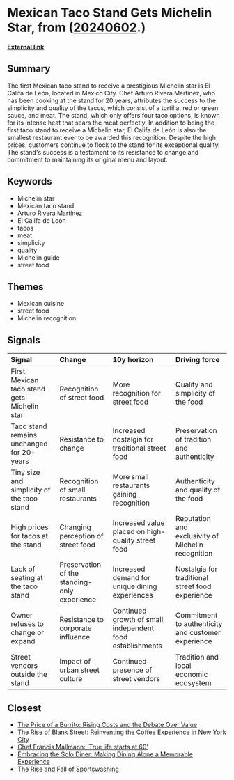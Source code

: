 # __Mexican Taco Stand Gets Michelin Star__, from ([20240602](https://kghosh.substack.com/p/20240602).)

__[External link](https://apnews.com/article/mexico-taco-stand-michelin-star-6a4a89f27aa13d46246030b94bcffa56?utm_source=substack&utm_medium=email)__



## Summary

The first Mexican taco stand to receive a prestigious Michelin star is El Califa de León, located in Mexico City. Chef Arturo Rivera Martínez, who has been cooking at the stand for 20 years, attributes the success to the simplicity and quality of the tacos, which consist of a tortilla, red or green sauce, and meat. The stand, which only offers four taco options, is known for its intense heat that sears the meat perfectly. In addition to being the first taco stand to receive a Michelin star, El Califa de León is also the smallest restaurant ever to be awarded this recognition. Despite the high prices, customers continue to flock to the stand for its exceptional quality. The stand's success is a testament to its resistance to change and commitment to maintaining its original menu and layout.

## Keywords

* Michelin star
* Mexican taco stand
* Arturo Rivera Martínez
* El Califa de León
* tacos
* meat
* simplicity
* quality
* Michelin guide
* street food

## Themes

* Mexican cuisine
* street food
* Michelin recognition

## Signals

| Signal                                      | Change                                       | 10y horizon                                                | Driving force                                      |
|:--------------------------------------------|:---------------------------------------------|:-----------------------------------------------------------|:---------------------------------------------------|
| First Mexican taco stand gets Michelin star | Recognition of street food                   | More recognition for street food                           | Quality and simplicity of the food                 |
| Taco stand remains unchanged for 20+ years  | Resistance to change                         | Increased nostalgia for traditional street food            | Preservation of tradition and authenticity         |
| Tiny size and simplicity of the taco stand  | Recognition of small restaurants             | More small restaurants gaining recognition                 | Authenticity and quality of the food               |
| High prices for tacos at the stand          | Changing perception of street food           | Increased value placed on high-quality street food         | Reputation and exclusivity of Michelin recognition |
| Lack of seating at the taco stand           | Preservation of the standing-only experience | Increased demand for unique dining experiences             | Nostalgia for traditional street food experience   |
| Owner refuses to change or expand           | Resistance to corporate influence            | Continued growth of small, independent food establishments | Commitment to authenticity and customer experience |
| Street vendors outside the stand            | Impact of urban street culture               | Continued presence of street vendors                       | Tradition and local economic ecosystem             |

## Closest

* [The Price of a Burrito: Rising Costs and the Debate Over Value](8f257fb4a48f7479122b9d41e31f97d3)
* [The Rise of Blank Street: Reinventing the Coffee Experience in New York City](ad6334d8203e40ef0376165b2141e1d3)
* [Chef Francis Mallmann: ‘True life starts at 60’](982af6b9fa60772a090849a7229a70bc)
* [Embracing the Solo Diner: Making Dining Alone a Memorable Experience](387cc7d6dcac314087dfc35f2091b410)
* [The Rise and Fall of Sportswashing](b9eeb2b04f3385d366abefa9a17dbb80)